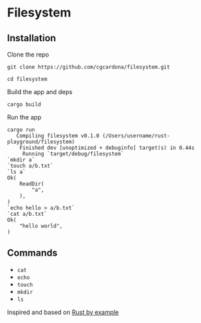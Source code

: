 # Filesystem

## Installation

Clone the repo

```
git clone https://github.com/cgcardona/filesystem.git
```

```
cd filesystem
```

Build the app and deps

```
cargo build
```

Run the app

```
cargo run
   Compiling filesystem v0.1.0 (/Users/username/rust-playground/filesystem)
    Finished dev [unoptimized + debuginfo] target(s) in 0.44s
     Running `target/debug/filesystem`
`mkdir a`
`touch a/b.txt`
`ls a`
Ok(
    ReadDir(
        "a",
    ),
)
`echo hello > a/b.txt`
`cat a/b.txt`
Ok(
    "hello world",
)
```

## Commands

- `cat`
- `echo`
- `touch`
- `mkdir`
- `ls`

Inspired and based on [Rust by example](https://doc.rust-lang.org/rust-by-example/std_misc/fs.html)
